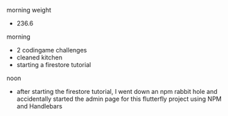 morning weight
- 236.6

morning
- 2 codingame challenges
- cleaned kitchen
- starting a firestore tutorial
  
noon
- after starting the firestore tutorial, I went down an npm rabbit hole and accidentally started the admin page for this flutterfly project using NPM and Handlebars